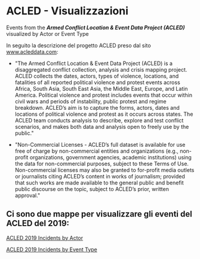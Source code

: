# ACLED - Visualizzazioni

Events from the <i><b>Armed Conflict Location & Event Data Project (ACLED)</b></i> visualized by Actor or Event Type

In seguito la descrizione del progetto ACLED preso dal sito <a href="https://www.acleddata.com/" terget="_blank">www.acleddata.com</a>:

* "The Armed Conflict Location & Event Data Project (ACLED) is a disaggregated conflict collection, analysis and crisis mapping project. ACLED collects the dates, actors, types of violence, locations, and fatalities of all reported political violence and protest events across Africa, South Asia, South East Asia, the Middle East, Europe, and Latin America. Political violence and protest includes events that occur within civil wars and periods of instability, public protest and regime breakdown. ACLED’s aim is to capture the forms, actors, dates and locations of political violence and protest as it occurs across states. The ACLED team conducts analysis to describe, explore and test conflict scenarios, and makes both data and analysis open to freely use by the public."

* "Non-Commercial Licenses - ACLED’s full dataset is available for use free of charge by non-commercial entities and organizations (e.g., non-profit organizations, government agencies, academic institutions) using the data for non-commercial purposes, subject to these Terms of Use. Non-commercial licenses may also be granted to for-profit media outlets or journalists citing ACLED’s content in works of journalism; provided that such works are made available to the general public and benefit public discourse on the topic, subject to ACLED’s prior, written approval."

## Ci sono due mappe per visualizzare gli eventi del ACLED del 2019:

[ACLED 2019 Incidents by Actor](http://explore.ixmaps.com?project=https://raw.githubusercontent.com/gjrichter/viz/master/ACLED/ixmaps_project_ACLED_API_Incidents_2019_by_actor.json)

[ACLED 2019 Incidents by Event Type](http://explore.ixmaps.com?project=https://raw.githubusercontent.com/gjrichter/viz/master/ACLED/ixmaps_project_ACLED_API_Incidents_2019_by_event_type.json)

